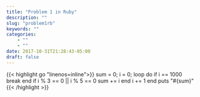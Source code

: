 ```yaml
---
title: "Problem 1 in Ruby"
description: ""
slug: "problem1rb"
keywords: ""
categories: 
    - ""
    - ""
date: 2017-10-31T21:28:43-05:00
draft: false
---
```

{{< highlight go  "linenos=inline">}}
sum = 0;
i = 0;
loop do
    if i == 1000
        break
    end
    if i % 3 == 0 || i % 5 == 0
        sum += i
    end
    i += 1
end
puts "#{sum}"
{{< /highlight >}}
